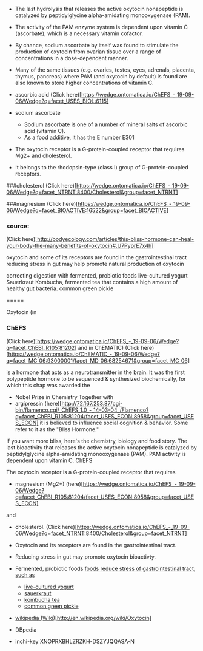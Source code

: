 
* The last hydrolysis that releases the active oxytocin nonapeptide is catalyzed by peptidylglycine alpha-amidating monooxygenase (PAM).

* The activity of the PAM enzyme system is dependent upon vitamin C (ascorbate), which is a necessary vitamin cofactor. 
* By chance, sodium ascorbate by itself was found to stimulate the production of oxytocin from ovarian tissue over a range of concentrations in a dose-dependent manner. 
* Many of the same tissues (e.g. ovaries, testes, eyes, adrenals, placenta, thymus, pancreas) where PAM (and oxytocin by default) is found are also known to store higher concentrations of vitamin C.

* ascorbic acid
	(Click here)[https://wedge.ontomatica.io/ChEFS_-_19-09-06/Wedge?q=facet_USES_BIOL:6115]
* sodium ascorbate
	* Sodium ascorbate is one of a number of mineral salts of ascorbic acid (vitamin C).
	* As a food additive, it has the E number E301

* The oxytocin receptor is a G-protein-coupled receptor that requires Mg2+ and cholesterol. 
* It belongs to the rhodopsin-type (class I) group of G-protein-coupled receptors.

###cholesterol
	(Click here)[https://wedge.ontomatica.io/ChEFS_-_19-09-06/Wedge?q=facet_NTRNT:8400/Cholesterol&group=facet_NTRNT]

###magnesium
	(Click here)[https://wedge.ontomatica.io/ChEFS_-_19-09-06/Wedge?q=facet_BIOACTIVE:16522&group=facet_BIOACTIVE]


### source:
(Click here)[http://bodyecology.com/articles/this-bliss-hormone-can-heal-your-body-the-many-benefits-of-oxytocin#.U7PyprE7x4h]

oxytocin and some of its receptors are found in the gastrointestinal tract
reducing stress in gut may help promote natural production of oxytocin

correcting digestion with fermented, probiotic foods
	live-cultured yogurt
	Sauerkraut
	Kombucha, fermented tea that contains a high amount of healthy gut bacteria.
	common green pickle 

=====

Oxytocin (in
###	ChEFS
(Click here)[https://wedge.ontomatica.io/ChEFS_-_19-09-06/Wedge?q=facet_ChEBI_R105:81202]
and in
	ChEMATIC)
(Click here)[https://wedge.ontomatica.io/ChEMATIC_-_19-09-06/Wedge?q=facet_MC_06:93000001/facet_MD_06:68254671&group=facet_MC_06]

is a hormone that acts as a neurotransmitter in the brain. It was the first polypeptide hormone to be sequenced &amp; synthesized biochemically, for which this chap was awarded the
*	Nobel Prize in Chemistry
Together with
*	argipressin
(here)[http://72.167.253.87/cgi-bin/flamenco.cgi/_ChEFS_1.0_-_14-03-04_/Flamenco?q=facet_ChEBI_R105:81204/facet_USES_ECON:8958&group=facet_USES_ECON]
it is believed to influence social cognition &amp; behavior. Some refer to it as the &quot;Bliss Hormone.&quot;

If you want more bliss, here's the chemistry, biology and food story.
The last bioactivity that releases the active oxytocin nonapeptide is catalyzed by peptidylglycine alpha-amidating monooxygenase (PAM). PAM activity is dependent upon
	vitamin C.
	ChEFS

The oxytocin receptor is a G-protein-coupled receptor that requires
*	magnesium (Mg2+)
(here)[https://wedge.ontomatica.io/ChEFS_-_19-09-06/Wedge?q=facet_ChEBI_R105:81204/facet_USES_ECON:8958&group=facet_USES_ECON]

and

*	cholesterol.
(Click here)[https://wedge.ontomatica.io/ChEFS_-_19-09-06/Wedge?q=facet_NTRNT:8400/Cholesterol&group=facet_NTRNT]

* Oxytocin and its receptors are found in the gastrointestinal tract.
* Reducing stress in gut may promote oxytocin bioactivty.
* Fermented, probiotic foods <a href="http://en.wikipedia.org/wiki/Probiotic" title=""> foods reduce stress of gastrointestinal tract, such as
	* live&#45;cultured yogurt
	* sauerkraut
	* kombucha tea
	* common green pickle

* wikipedia
	(Wiki)[http://en.wikipedia.org/wiki/Oxytocin]
* DBpedia
	
* inchi-key
	XNOPRXBHLZRZKH-DSZYJQQASA-N


